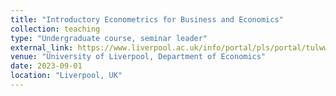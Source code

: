 ```yaml
---
title: "Introductory Econometrics for Business and Economics"
collection: teaching
type: "Undergraduate course, seminar leader"
external_link: https://www.liverpool.ac.uk/info/portal/pls/portal/tulwwwmerge.mergepage?p_template=m_bl&p_tulipproc=moddets&p_params=%3Fp_module_id%3D199608
venue: "University of Liverpool, Department of Economics"
date: 2023-09-01
location: "Liverpool, UK"
---
```


